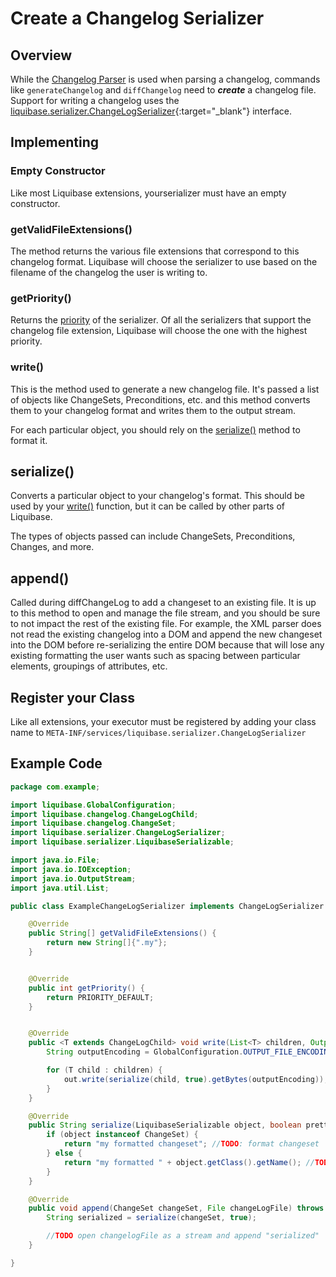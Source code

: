 # Create a Changelog Serializer

## Overview

While the [Changelog Parser](create.md) is used when parsing a changelog, commands like `generateChangelog` and `diffChangelog` need to **_create_** a changelog file.
Support for writing a changelog uses the [liquibase.serializer.ChangeLogSerializer](https://javadocs.liquibase.com/liquibase-core/liquibase/serializer/ChangeLogSerializer.html){:target="_blank"} interface.

## Implementing

### Empty Constructor

Like most Liquibase extensions, yourserializer must have an empty constructor.

### getValidFileExtensions()

The method returns the various file extensions that correspond to this changelog format. Liquibase will choose the serializer to use based on the filename of the changelog the user is writing to.   

### getPriority()

Returns the [priority](../../references/priority.md) of the serializer. Of all the serializers that support the changelog file extension, Liquibase will choose the one with the highest priority.

### write()

This is the method used to generate a new changelog file. It's passed a list of objects like ChangeSets, Preconditions, etc. and this method converts them to your changelog format and writes them to the output stream.

For each particular object, you should rely on the [serialize()](#serialize--) method to format it.

## serialize() 

Converts a particular object to your changelog's format. This should be used by your [write()](#write--) function, but it can be called by other parts of Liquibase.

The types of objects passed can include ChangeSets, Preconditions, Changes, and more.

## append()

Called during diffChangeLog to add a changeset to an existing file. It is up to this method to open and manage the file stream, and you should be sure to not
impact the rest of the existing file. For example, the XML parser does not read the existing changelog into a DOM and append the new changeset into the DOM before
re-serializing the entire DOM because that will lose any existing formatting the user wants such as spacing between particular elements, groupings of attributes, etc. 

## Register your Class

Like all extensions, your executor must be registered by adding your class name to `META-INF/services/liquibase.serializer.ChangeLogSerializer`

## Example Code

```java
package com.example;

import liquibase.GlobalConfiguration;
import liquibase.changelog.ChangeLogChild;
import liquibase.changelog.ChangeSet;
import liquibase.serializer.ChangeLogSerializer;
import liquibase.serializer.LiquibaseSerializable;

import java.io.File;
import java.io.IOException;
import java.io.OutputStream;
import java.util.List;

public class ExampleChangeLogSerializer implements ChangeLogSerializer {

    @Override
    public String[] getValidFileExtensions() {
        return new String[]{".my"};
    }


    @Override
    public int getPriority() {
        return PRIORITY_DEFAULT;
    }


    @Override
    public <T extends ChangeLogChild> void write(List<T> children, OutputStream out) throws IOException {
        String outputEncoding = GlobalConfiguration.OUTPUT_FILE_ENCODING.getCurrentValue();

        for (T child : children) {
            out.write(serialize(child, true).getBytes(outputEncoding));
        }
    }

    @Override
    public String serialize(LiquibaseSerializable object, boolean pretty) {
        if (object instanceof ChangeSet) {
            return "my formatted changeset"; //TODO: format changeset
        } else {
            return "my formatted " + object.getClass().getName(); //TODO: format other object types
        }
    }

    @Override
    public void append(ChangeSet changeSet, File changeLogFile) throws IOException {
        String serialized = serialize(changeSet, true);

        //TODO open changelogFile as a stream and append "serialized" 
    }

}


```